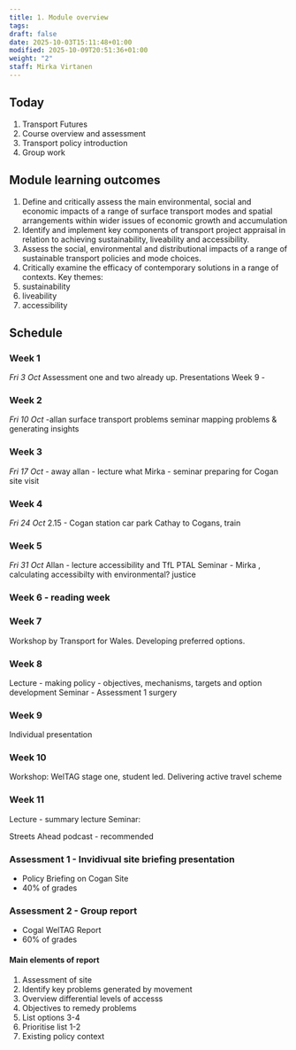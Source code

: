 ```yaml
---
title: 1. Module overview
tags:
draft: false
date: 2025-10-03T15:11:48+01:00
modified: 2025-10-09T20:51:36+01:00
weight: "2"
staff: Mirka Virtanen
---
```

## Today
1. Transport Futures
2. Course overview and assessment
3. Transport policy introduction
4. Group work
## Module learning outcomes
1. Define and critically assess the main environmental, social and economic impacts of a range of surface transport modes and spatial arrangements within wider issues of economic growth and accumulation
2. Identify and implement key components of transport project appraisal in relation to achieving sustainability, liveability and accessibility.
3. Assess the social, environmental and distributional impacts of a range of sustainable transport policies and mode choices.
4. Critically examine the efficacy of contemporary solutions in a range of contexts.
Key themes:
5. sustainability
6. liveability
7. accessibility
## Schedule

### Week 1
*Fri 3 Oct*
Assessment one and two already up.
Presentations Week 9 - 
### Week 2
*Fri 10 Oct*
-allan 
surface transport problems
seminar mapping problems & generating insights
### Week 3 
*Fri 17 Oct* - away
allan - lecture what 
Mirka - seminar preparing for Cogan site visit
### Week 4 
*Fri 24 Oct*
2.15 - Cogan station car park
Cathay to Cogans, train
### Week 5
*Fri 31 Oct*
Allan - lecture accessibility and TfL PTAL
Seminar - Mirka , calculating accessibilty with environmental? justice
### Week 6 - reading week
### Week 7 
Workshop by Transport for Wales. Developing preferred options.
### Week 8 
Lecture - making policy - objectives, mechanisms, targets and option development
Seminar - Assessment 1 surgery
### Week 9 
Individual presentation
### Week 10 
Workshop: WelTAG stage one, student led.
Delivering active travel scheme
### Week 11
Lecture - summary lecture
Seminar:

Streets Ahead podcast - recommended

### Assessment 1 - Invidivual site briefing presentation
- Policy Briefing on Cogan Site
- 40% of grades
### Assessment 2 - Group report
- Cogal WelTAG Report
- 60% of grades
#### Main elements of report
1. Assessment of site
2. Identify key problems generated by movement
3. Overview differential levels of accesss
4. Objectives to remedy problems
5. List options 3-4
6. Prioritise list 1-2
7. Existing policy context